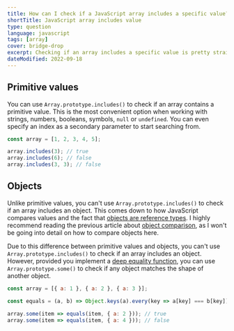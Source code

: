 ```yaml
---
title: How can I check if a JavaScript array includes a specific value?
shortTitle: JavaScript array includes value
type: question
language: javascript
tags: [array]
cover: bridge-drop
excerpt: Checking if an array includes a specific value is pretty straightforward, except when it comes to objects.
dateModified: 2022-09-18
---
```


## Primitive values

You can use `Array.prototype.includes()` to check if an array contains a primitive value. This is the most convenient option when working with strings, numbers, booleans, symbols, `null` or `undefined`. You can even specify an index as a secondary parameter to start searching from.

```js
const array = [1, 2, 3, 4, 5];

array.includes(3); // true
array.includes(6); // false
array.includes(3, 3); // false
```

## Objects

Unlike primitive values, you can't use `Array.prototype.includes()` to check if an array includes an object. This comes down to how JavaScript compares values and the fact that [objects are reference types](/js/s/pass-by-reference-or-pass-by-value). I highly recommend reading the previous article about [object comparison](/js/s/object-comparison), as I won't be going into detail on how to compare objects here.

Due to this difference between primitive values and objects, you can't use `Array.prototype.includes()` to check if an array includes an object. However, provided you implement a [deep equality function](/js/s/equals), you can use `Array.prototype.some()` to check if any object matches the shape of another object.

```js
const array = [{ a: 1 }, { a: 2 }, { a: 3 }];

const equals = (a, b) => Object.keys(a).every(key => a[key] === b[key]);

array.some(item => equals(item, { a: 2 })); // true
array.some(item => equals(item, { a: 4 })); // false
```
